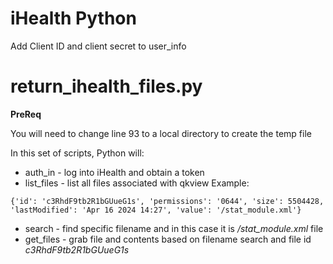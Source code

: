 # iHealth Python

Add Client ID and client secret to user_info

# return_ihealth_files.py

**PreReq**

You will need to change line 93 to a local directory to create the temp file

In this set of scripts, Python will:

- auth_in - log into iHealth and obtain a token
- list_files - list all files associated with qkview
Example:
```
{'id': 'c3RhdF9tb2R1bGUueG1s', 'permissions': '0644', 'size': 5504428, 'lastModified': 'Apr 16 2024 14:27', 'value': '/stat_module.xml'}
```
- search - find specific filename and in this case it is */stat_module.xml* file 
- get_files - grab file and contents based on filename search and file id *c3RhdF9tb2R1bGUueG1s*
 